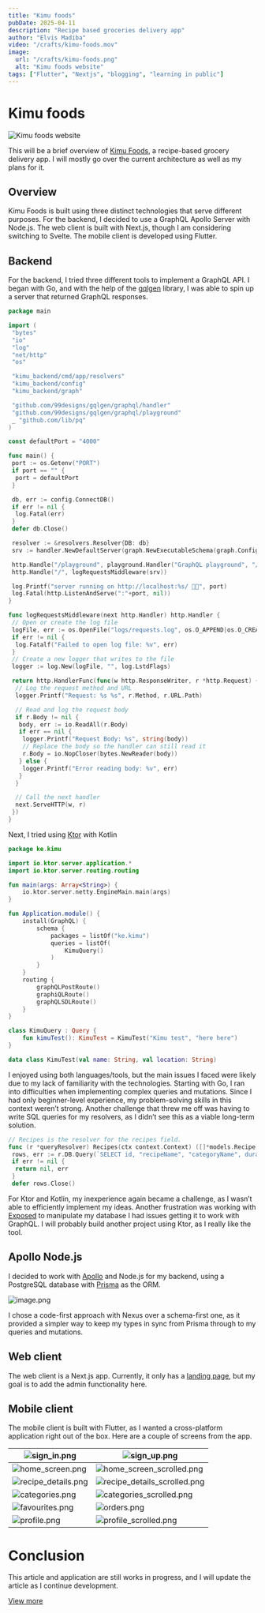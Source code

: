 ```yaml
---
title: "Kimu foods"
pubDate: 2025-04-11
description: "Recipe based groceries delivery app"
author: "Elvis Madiba"
video: "/crafts/kimu-foods.mov"
image:
  url: "/crafts/kimu-foods.png"
  alt: "Kimu foods website"
tags: ["Flutter", "Nextjs", "blogging", "learning in public"]
---
```


# Kimu foods

![Kimu foods website](/crafts/kimu-foods.png)

This will be a brief overview of [Kimu Foods](https://main.d1wj048yong21r.amplifyapp.com/), a recipe-based grocery delivery app. I will mostly go over the current architecture as well as my plans for it.

## Overview

Kimu Foods is built using three distinct technologies that serve different purposes. For the backend, I decided to use a GraphQL Apollo Server with Node.js. The web client is built with Next.js, though I am considering switching to Svelte. The mobile client is developed using Flutter.

## Backend

For the backend, I tried three different tools to implement a GraphQL API. I began with Go, and with the help of the [gqlgen](https://github.com/99designs/gqlgen) library, I was able to spin up a server that returned GraphQL responses.

```go
package main

import (
 "bytes"
 "io"
 "log"
 "net/http"
 "os"

 "kimu_backend/cmd/app/resolvers"
 "kimu_backend/config"
 "kimu_backend/graph"

 "github.com/99designs/gqlgen/graphql/handler"
 "github.com/99designs/gqlgen/graphql/playground"
 _ "github.com/lib/pq"
)

const defaultPort = "4000"

func main() {
 port := os.Getenv("PORT")
 if port == "" {
  port = defaultPort
 }

 db, err := config.ConnectDB()
 if err != nil {
  log.Fatal(err)
 }
 defer db.Close()

 resolver := &resolvers.Resolver{DB: db}
 srv := handler.NewDefaultServer(graph.NewExecutableSchema(graph.Config{Resolvers: resolver}))

 http.Handle("/playground", playground.Handler("GraphQL playground", "/query"))
 http.Handle("/", logRequestsMiddleware(srv))

 log.Printf("server running on http://localhost:%s/ 🚀🚀", port)
 log.Fatal(http.ListenAndServe(":"+port, nil))
}

func logRequestsMiddleware(next http.Handler) http.Handler {
 // Open or create the log file
 logFile, err := os.OpenFile("logs/requests.log", os.O_APPEND|os.O_CREATE|os.O_WRONLY, 0644)
 if err != nil {
  log.Fatalf("Failed to open log file: %v", err)
 }
 // Create a new logger that writes to the file
 logger := log.New(logFile, "", log.LstdFlags)

 return http.HandlerFunc(func(w http.ResponseWriter, r *http.Request) {
  // Log the request method and URL
  logger.Printf("Request: %s %s", r.Method, r.URL.Path)

  // Read and log the request body
  if r.Body != nil {
   body, err := io.ReadAll(r.Body)
   if err == nil {
    logger.Printf("Request Body: %s", string(body))
    // Replace the body so the handler can still read it
    r.Body = io.NopCloser(bytes.NewReader(body))
   } else {
    logger.Printf("Error reading body: %v", err)
   }
  }

  // Call the next handler
  next.ServeHTTP(w, r)
 })
}

```

Next, I tried using [Ktor](https://ktor.io) with Kotlin

```kotlin
package ke.kimu

import io.ktor.server.application.*
import io.ktor.server.routing.routing

fun main(args: Array<String>) {
    io.ktor.server.netty.EngineMain.main(args)
}

fun Application.module() {
    install(GraphQL) {
        schema {
            packages = listOf("ke.kimu")
            queries = listOf(
                KimuQuery()
            )
        }
    }
    routing {
        graphQLPostRoute()
        graphiQLRoute()
        graphQLSDLRoute()
    }
}

class KimuQuery : Query {
    fun kimuTest(): KimuTest = KimuTest("Kimu test", "here here")
}

data class KimuTest(val name: String, val location: String)

```

I enjoyed using both languages/tools, but the main issues I faced were likely due to my lack of familiarity with the technologies. Starting with Go, I ran into difficulties when implementing complex queries and mutations. Since I had only beginner-level experience, my problem-solving skills in this context weren’t strong. Another challenge that threw me off was having to write SQL queries for my resolvers, as I didn’t see this as a viable long-term solution.

```go
// Recipes is the resolver for the recipes field.
func (r *queryResolver) Recipes(ctx context.Context) ([]*models.Recipe, error) {
 rows, err := r.DB.Query(`SELECT id, "recipeName", "categoryName", duration, people, description, amount, "imageUrl", instructions FROM "Recipe"`)
 if err != nil {
  return nil, err
 }
 defer rows.Close()
```

For Ktor and Kotlin, my inexperience again became a challenge, as I wasn’t able to efficiently implement my ideas. Another frustration was working with [Exposed](https://github.com/JetBrains/Exposed) to manipulate my database I had issues getting it to work with GraphQL. I will probably build another project using Ktor, as I really like the tool.

## Apollo Node.js

I decided to work with [Apollo](https://www.apollographql.com/docs/apollo-server) and Node.js for my backend, using a PostgreSQL database with [Prisma](https://www.prisma.io/) as the ORM.

![image.png](/crafts/go-graphql.png)

I chose a code-first approach with Nexus over a schema-first one, as it provided a simpler way to keep my types in sync from Prisma through to my queries and mutations.

## Web client

The web client is a Next.js app. Currently, it only has a [landing page](https://main.d1wj048yong21r.amplifyapp.com/), but my goal is to add the admin functionality here.

## Mobile client

The mobile client is built with Flutter, as I wanted a cross-platform application right out of the box. Here are a couple of screens from the app.

| ![sign_in.png](/crafts/sign_in.png)               | ![sign_up.png](/crafts/sign_up.png)                                 |
| ------------------------------------------------- | ------------------------------------------------------------------- |
| ![home_screen.png](/crafts/home_screen.png)       | ![home_screen_scrolled.png](/crafts/home_screen_scrolled.png)       |
| ![recipe_details.png](/crafts/recipe_details.png) | ![recipe_details_scrolled.png](/crafts/recipe_details_scrolled.png) |
| ![categories.png](/crafts/categories.png)         | ![categories_scrolled.png](/crafts/categories_scrolled.png)         |
| ![favourites.png](/crafts/favourites.png)         | ![orders.png](/crafts/orders.png)                                   |
| ![profile.png](/crafts/profile.png)               | ![profile_scrolled.png](/crafts/profile_scrolled.png)               |

# Conclusion

This article and application are still works in progress, and I will update the article as I continue development.

[View more](/)

